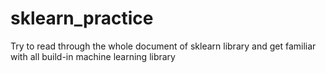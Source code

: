 # sklearn_practice
Try to read through the whole document of sklearn library and get familiar with all build-in machine learning library

